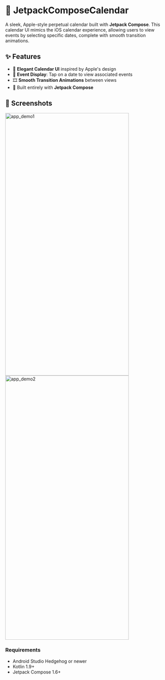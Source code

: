 # 🍎 JetpackComposeCalendar

A sleek, Apple-style perpetual calendar built with **Jetpack Compose**. This calendar UI mimics the iOS calendar experience, allowing users to view events by selecting specific dates, complete with smooth transition animations.

## ✨ Features

- 📅 **Elegant Calendar UI** inspired by Apple's design
- 📌 **Event Display**: Tap on a date to view associated events
- 🎞️ **Smooth Transition Animations** between views
- 🧱 Built entirely with **Jetpack Compose**

## 📸 Screenshots

 <img width="390" height="826" alt="app_demo1" src="https://github.com/user-attachments/assets/4e8dd9a9-ff8c-47a6-bd74-1ad69848e2ad" />
 <img width="390" height="831" alt="app_demo2" src="https://github.com/user-attachments/assets/8891e5af-4e7d-4f38-baf5-95fe164399ce" />
 

### Requirements

- Android Studio Hedgehog or newer
- Kotlin 1.9+
- Jetpack Compose 1.6+



